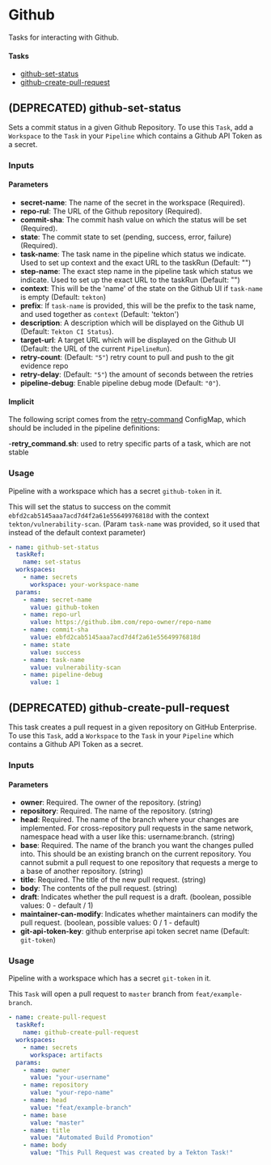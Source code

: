 # Github

Tasks for interacting with Github.

#### Tasks
- [github-set-status](#github-set-status)
- [github-create-pull-request](#github-create-pull-request)

## (DEPRECATED) github-set-status
Sets a commit status in a given Github Repository. To use this `Task`, add a `Workspace` to the `Task` in your `Pipeline` which contains a Github API Token as a secret.

### Inputs

#### Parameters
 - **secret-name**: The name of the secret in the workspace (Required).
 - **repo-rul**: The URL of the Github repository (Required).
 - **commit-sha**: The commit hash value on which the status will be set (Required).
 - **state**: The commit state to set (pending, success, error, failure) (Required).
 - **task-name**: The task name in the pipeline which status we indicate. Used to set up context and the exact URL to the taskRun (Default: "")
 - **step-name**: The exact step name in the pipeline task which status we indicate. Used to set up the exact URL to the taskRun (Default: "")
 - **context**: This will be the 'name' of the state on the Github UI if `task-name` is empty (Default: `tekton`)
 - **prefix**: If `task-name` is provided, this will be the prefix to the task name, and used together as `context` (Default: 'tekton')
 - **description**: A description which will be displayed on the Github UI (Default: `Tekton CI Status`).
 - **target-url**: A target URL which will be displayed on the Github UI (Default: the URL of the current `PipelineRun`).
 - **retry-count**: (Default: `"5"`) retry count to pull and push to the git evidence repo
 - **retry-delay**: (Default: `"5"`) the amount of seconds between the retries
 - **pipeline-debug**: Enable pipeline debug mode (Default: `"0"`).

#### Implicit

The following script comes from the [retry-command](../util/configmap-retry.yaml) ConfigMap, which should be included in the pipeline definitions:

 -**retry_command.sh**: used to retry specific parts of a task, which are not stable

### Usage
Pipeline with a workspace which has a secret `github-token` in it.

This will set the status to success on the commit `ebfd2cab5145aaa7acd7d4f2a61e55649976818d` with the context `tekton/vulnerability-scan`. (Param `task-name` was provided, so it used that instead of the default context parameter)

```yaml
- name: github-set-status
  taskRef:
    name: set-status
  workspaces:
    - name: secrets
      workspace: your-workspace-name
  params:
    - name: secret-name
      value: github-token
    - name: repo-url
      value: https://github.ibm.com/repo-owner/repo-name
    - name: commit-sha
      value: ebfd2cab5145aaa7acd7d4f2a61e55649976818d
    - name: state
      value: success
    - name: task-name
      value: vulnerability-scan
    - name: pipeline-debug
      value: 1
```

## (DEPRECATED) github-create-pull-request
This task creates a pull request in a given repository on GitHub Enterprise. To use this `Task`, add a `Workspace` to the `Task` in your `Pipeline` which contains a Github API Token as a secret.

### Inputs

#### Parameters
 - **owner**: Required. The owner of the repository. (string)
 - **repository**: Required. The name of the repository. (string)
 - **head**: Required. The name of the branch where your changes are implemented. For cross-repository pull requests in the same network, namespace head with a user like this: username:branch. (string)
 - **base**: Required. The name of the branch you want the changes pulled into. This should be an existing branch on the current repository. You cannot submit a pull request to one repository that requests a merge to a base of another repository. (string)
 - **title**: Required. The title of the new pull request. (string)
 - **body**: The contents of the pull request. (string)
 - **draft**: Indicates whether the pull request is a draft. (boolean, possible values: 0 - default / 1)
 - **maintainer-can-modify**: Indicates whether maintainers can modify the pull request. (boolean, possible values: 0 / 1 - default)
 - **git-api-token-key**: github enterprise api token secret name (Default: `git-token`)

### Usage
Pipeline with a workspace which has a secret `git-token` in it.

This `Task` will open a pull request to `master` branch from `feat/example-branch`.

```yaml
- name: create-pull-request
  taskRef:
    name: github-create-pull-request
  workspaces:
    - name: secrets
      workspace: artifacts
  params:
    - name: owner
      value: "your-username"
    - name: repository
      value: "your-repo-name"
    - name: head
      value: "feat/example-branch"
    - name: base
      value: "master"
    - name: title
      value: "Automated Build Promotion"
    - name: body
      value: "This Pull Request was created by a Tekton Task!"
```
